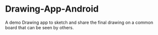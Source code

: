 # Drawing-App-Android
A demo Drawing app to sketch and share the final drawing on a common board that can be seen by others.
